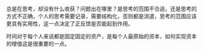 总是在思考，却没有什么收获？问题出在哪里？是思考的范围不合适，还是思考的方式不正确，个人的思考需要记录，需要结构化，否则都是消遣，思考的范围应该更具有实用性，这一点决定了正反馈是否能起到作用。

时间对于每个人来说都是固定固定的资产，是每个人最原始的资本，如何实现资本的增值这是很重要的一点。